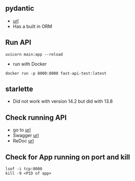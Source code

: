## pydantic
- [url](https://pydantic-docs.helpmanual.io)
- Has a built in ORM
## Run API
```shell script
uvicorn main:app --reload
```
- run with Docker
```shell script
docker run -p 8000:8000 fast-api-test:latest
```
## starlette
- Did not work with version 14.2 but did with 13.8
## Check running API
- go to [url](http://127.0.0.1:8000/items/5?q=somequery)
- Swagger [url](http://127.0.0.1:8000/docs)
- ReDoc [url](http://127.0.0.1:8000/redoc)
## Check for App running on port and kill
```shell script
lsof -i tcp:8000 
kill -9 <PID of app>
```
